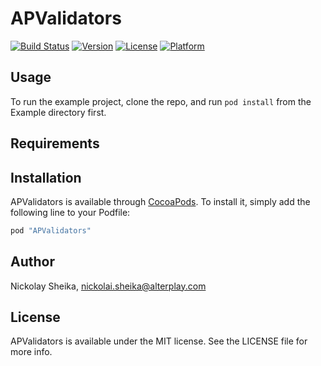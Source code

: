 # APValidators

[![Build Status](https://www.bitrise.io/app/c310b69440b5dc74.svg?token=MYgb5mr11INehfMT5USCTg&branch=master)](https://www.bitrise.io/app/c310b69440b5dc74)
[![Version](https://img.shields.io/cocoapods/v/APValidators.svg?style=flat)](http://cocoapods.org/pods/APValidators)
[![License](https://img.shields.io/cocoapods/l/APValidators.svg?style=flat)](http://cocoapods.org/pods/APValidators)
[![Platform](https://img.shields.io/cocoapods/p/APValidators.svg?style=flat)](http://cocoapods.org/pods/APValidators)

## Usage

To run the example project, clone the repo, and run `pod install` from the Example directory first.

## Requirements

## Installation

APValidators is available through [CocoaPods](http://cocoapods.org). To install
it, simply add the following line to your Podfile:

```ruby
pod "APValidators"
```

## Author

Nickolay Sheika, nickolai.sheika@alterplay.com

## License

APValidators is available under the MIT license. See the LICENSE file for more info.
